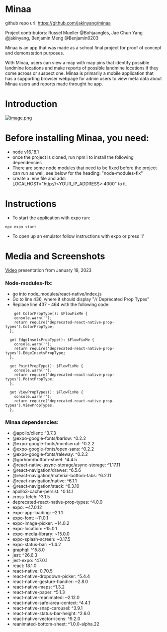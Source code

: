# Minaa

github repo url: https://github.com/jakinyang/minaa

Project contributors: Russel Mueller @Bohjaangles, Jae Chun Yang @jakinyang, Benjamin Meng @Benjamin0203

Minaa is an app that was made as a school final project for proof of concept and demonstation purposes.

With Minaa, users can view a map with map pins that identify possible landmine locations and make reports of possible landmine locations if they come across or suspect one. Minaa is primarily a mobile application that has a supporting browser webpage for admin users to view meta data about Minaa users and reports made throught he app. 

# Introduction

[![image.png](https://i.postimg.cc/j2jbsDqG/image.png)](https://www.youtube.com/watch?v=wWywwmZysC0)

# Before installing Minaa, you need:
 - node v16.18.1
 - once the project is cloned, run npm i to install the following dependencies
 - There are some node modules that need to be fixed before the project can run as well, see below for the heading: "node-modules-fix"
 - create a .env file and add: 
 LOCALHOST="http://<YOUR_IP_ADDRESS>:4000" to it.

# Instructions
- To start the application with expo run:
```
npx expo start
```
- To open up an emulator follow instructions with expo or press 'i'

# Media and Screenshots

[Video](file:///Users/jakinbacon/Downloads/Replay%20-%20January%2019,%202023%20at%2012_03%20PM.webm) presentation from January 19, 2023

### Node-modules-fix:
  - go into node_modules/react-native/index.js
  - Go to line 436, where it should display "// Deprecated Prop Types"
  - Replace line 437 - 464 with the following code:
```
    get ColorPropType(): $FlowFixMe {
    console.warn('');
    return require('deprecated-react-native-prop-types').ColorPropType;
  },

  get EdgeInsetsPropType(): $FlowFixMe {
    console.warn('');
    return require('deprecated-react-native-prop-types').EdgeInsetsPropType;
  },

  get PointPropType(): $FlowFixMe {
    console.warn('');
    return require('deprecated-react-native-prop-types').PointPropType;
  },

  get ViewPropTypes(): $FlowFixMe {
    console.warn('');
    return require('deprecated-react-native-prop-types').ViewPropTypes;
  },
```

### Minaa dependencies:
 - @apollo/client: ^3.7.3
 - @expo-google-fonts/barlow: ^0.2.2
 - @expo-google-fonts/montserrat: ^0.2.2
 - @expo-google-fonts/open-sans: ^0.2.2
 - @expo-google-fonts/raleway: ^0.2.2
 - @gorhom/bottom-sheet: ^4.4.5
 - @react-native-async-storage/async-storage: ^1.17.11
 - @react-navigation/drawer: ^6.5.6
 - @react-navigation/material-bottom-tabs: ^6.2.11
 - @react-navigation/native: ^6.1.1
 - @react-navigation/stack: ^6.3.10
 - apollo3-cache-persist: ^0.14.1
 - cross-fetch: ^3.1.5
 - deprecated-react-native-prop-types: ^4.0.0
 - expo: ~47.0.12
 - expo-app-loading: ~2.1.1
 - expo-font: ~11.0.1
 - expo-image-picker: ~14.0.2
 - expo-location: ~15.0.1
 - expo-media-library: ~15.0.0
 - expo-splash-screen: ~0.17.5
 - expo-status-bar: ~1.4.2
 - graphql: ^15.8.0
 - jest: ^26.6.3
 - jest-expo: ^47.0.1
 - react: 18.1.0
 - react-native: 0.70.5
 - react-native-dropdown-picker: ^5.4.4
 - react-native-gesture-handler: ~2.8.0
 - react-native-maps: ^1.3.2
 - react-native-paper: ^5.1.3
 - react-native-reanimated: ~2.12.0
 - react-native-safe-area-context: ^4.4.1
 - react-native-snap-carousel: ^3.9.1
 - react-native-status-bar-height: ^2.6.0
 - react-native-vector-icons: ^9.2.0
 - reanimated-bottom-sheet: ^1.0.0-alpha.22  
